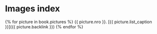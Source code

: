 # Images index

{% for picture in book.pictures %}
  {{ picture.nro }}. [{{ picture.list_caption }}]({{ picture.backlink }})
{% endfor %}
